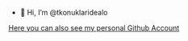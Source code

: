 - 👋 Hi, I’m @tkonuklaridealo

[Here you can also see my personal Github Account](https://github.com/tugcekonuklar)  

<!---
tkonuklaridealo/tkonuklaridealo is a ✨ special ✨ repository because its `README.md` (this file) appears on your GitHub profile.
You can click the Preview link to take a look at your changes.
--->



